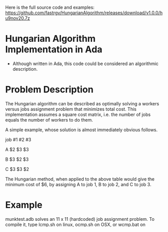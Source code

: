 Here is the full source code and examples:
https://github.com/fastrgv/HungarianAlgorithm/releases/download/v1.0.0/hu9nov20.7z


# Hungarian Algorithm Implementation in Ada

* Although written in Ada, this code could be considered an algorithmic description.

# Problem Description
The Hungarian algorithm can be described as optimally solving a workers versus jobs assignment problem that minimizes total cost.  This implementation assumes a square cost matrix, i.e. the number of jobs equals the number of workers to do them.

A simple example, whose solution is almost immediately obvious follows.

job	#1	#2	#3

A	$2	$3	$3

B	$3	$2	$3

C	$3	$3	$2

The Hungarian method, when applied to the above table would give the minimum cost of $6, by assigning A to job 1, B to job 2, and C to job 3.

# Example

munktest.adb 
solves an 11 x 11 (hardcoded) job assignment problem.
To compile it, type lcmp.sh on linux, ocmp.sh on OSX, or wcmp.bat on Windows.

# Source
This algorithm was copied on 20sep18 from:
https://users.cs.duke.edu/~brd/Teaching/
			Bio/asmb/current/Handouts/munkres.html
and modified to correct some errors.  

It is currently being used as an integral part of a sokoban solver that is being developed.  Thusly, it has now been tested on thousands of actual testcases and seems to be working properly.  

Please send any improvements or further corrections to:
<fastrgv@gmail.com>


## Note
I have searched for a correct version online, but found none.  I found several that "almost" worked but were all flawed, mainly, I think, due to the age and nature of the original algorithmic description.  It was invented before computers were widely available, so was described in terms of hand computations, parts of which are quite confusing, possibly due to language ambiguities. [Kuhn, 1955]


## License

 Copyright (C) 2018  <fastrgv@gmail.com>

 This program is free software: you can redistribute it and/or modify
 it under the terms of the GNU General Public License as published by
 the Free Software Foundation, either version 3 of the License, or
 (at your option) any later version.

 This program is distributed in the hope that it will be useful,
 but WITHOUT ANY WARRANTY; without even the implied warranty of
 MERCHANTABILITY or FITNESS FOR A PARTICULAR PURPOSE.  See the
 GNU General Public License for more details.

 You may read the full text of the GNU General Public License
 at <http://www.gnu.org/licenses/>.


